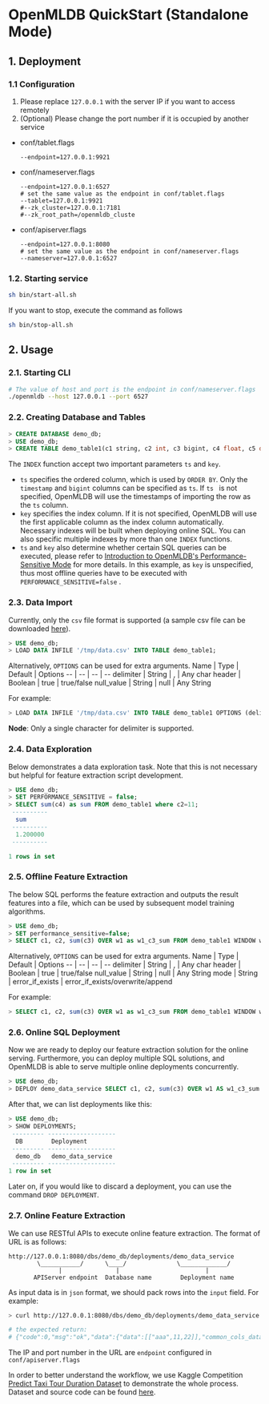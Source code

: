 # OpenMLDB QuickStart (Standalone Mode)

## 1. Deployment
### 1.1 Configuration
1. Please replace `127.0.0.1` with the server IP if you want to access remotely
2. (Optional) Please change the port number if it is occupied by another service

* conf/tablet.flags
   ```
   --endpoint=127.0.0.1:9921
   ```
* conf/nameserver.flags
   ```
   --endpoint=127.0.0.1:6527
   # set the same value as the endpoint in conf/tablet.flags
   --tablet=127.0.0.1:9921
   #--zk_cluster=127.0.0.1:7181
   #--zk_root_path=/openmldb_cluste
   ```
* conf/apiserver.flags
   ```
   --endpoint=127.0.0.1:8080
   # set the same value as the endpoint in conf/nameserver.flags
   --nameserver=127.0.0.1:6527
   ```
### 1.2. Starting service
```bash
sh bin/start-all.sh
```
If you want to stop, execute the command as follows 
```bash
sh bin/stop-all.sh
```
## 2. Usage
### 2.1. Starting CLI
```bash
# The value of host and port is the endpoint in conf/nameserver.flags
./openmldb --host 127.0.0.1 --port 6527
```
### 2.2. Creating Database and Tables
```sql
> CREATE DATABASE demo_db;
> USE demo_db;
> CREATE TABLE demo_table1(c1 string, c2 int, c3 bigint, c4 float, c5 double, c6 timestamp, c7 date, INDEX(ts=c6));
```
The `INDEX` function accept two important parameters `ts` and `key`. 

- `ts` specifies the ordered column, which is used by `ORDER BY`. Only the `timestamp` and `bigint` columns can be specified as `ts`. If `ts ` is not specified, OpenMLDB will use the timestamps of importing the row as the `ts` column.
- `key` specifies the index column. If it is not specified, OpenMLDB will use the first applicable column as the index column automatically. Necessary indexes will be built when deploying online SQL. You can also specific multiple indexes by more than one `INDEX` functions.
- `ts` and `key` also determine whether certain SQL queries can be executed, please refer to [Introduction to OpenMLDB's Performance-Sensitive Mode](performance_sensitive_mode.md) for more details. In this example, as `key` is unspecified, thus most offline queries have to be executed with `PERFORMANCE_SENSITIVE=false` .

### 2.3. Data Import
Currently, only the `csv` file format is supported (a sample csv file can be downloaded [here](../../demo/standalone/data/data.csv)).
```sql
> USE demo_db;
> LOAD DATA INFILE '/tmp/data.csv' INTO TABLE demo_table1;
```
Alternatively, `OPTIONS` can be used for extra arguments.
Name | Type |  Default | Options
-- | -- |  --  | --
delimiter | String | , | Any char
header | Boolean | true | true/false
null_value | String | null | Any String

For example:

```sql
> LOAD DATA INFILE '/tmp/data.csv' INTO TABLE demo_table1 OPTIONS (delimiter=',', header=false);
```
**Node**: Only a single character for delimiter is supported.

### 2.4. Data Exploration
Below demonstrates a data exploration task. Note that this is not necessary but helpful for feature extraction script development.
```sql
> USE demo_db;
> SET PERFORMANCE_SENSITIVE = false;
> SELECT sum(c4) as sum FROM demo_table1 where c2=11;
 ----------
  sum
 ----------
  1.200000
 ----------

1 rows in set
```

### 2.5. Offline Feature Extraction

The below SQL performs the feature extraction and outputs the result features into a file, which can be used by subsequent model training algorithms.

```sql
> USE demo_db;
> SET performance_sensitive=false;
> SELECT c1, c2, sum(c3) OVER w1 as w1_c3_sum FROM demo_table1 WINDOW w1 AS (PARTITION BY demo_table1.c1 ORDER BY demo_table1.c6 ROWS BETWEEN 2 PRECEDING AND CURRENT ROW) INTO OUTFILE '/tmp/feature.csv';
```
Alternatively, `OPTIONS` can be used for extra arguments. 
Name | Type |  Default | Options
-- | -- |  --  | --
delimiter | String | , | Any char
header | Boolean | true | true/false
null_value | String | null | Any String
mode | String | error_if_exists | error_if_exists/overwrite/append

For example:

```sql
> SELECT c1, c2, sum(c3) OVER w1 as w1_c3_sum FROM demo_table1 WINDOW w1 AS (PARTITION BY demo_table1.c1 ORDER BY demo_table1.c6 ROWS BETWEEN 2 PRECEDING AND CURRENT ROW) INTO OUTFILE '/tmp/feature.csv' OPTIONS (mode = 'overwrite', delimiter=',');
```
### 2.6. Online SQL Deployment

Now we are ready to deploy our feature extraction solution for the online serving. Furthermore, you can deploy multiple SQL solutions, and OpenMLDB is able to serve multiple online deployments concurrently.

```sql
> USE demo_db;
> DEPLOY demo_data_service SELECT c1, c2, sum(c3) OVER w1 AS w1_c3_sum FROM demo_table1 WINDOW w1 AS (PARTITION BY demo_table1.c1 ORDER BY demo_table1.c6 ROWS BETWEEN 2 PRECEDING AND CURRENT ROW);
```
After that, we can list deployments like this:
```sql
> USE demo_db;
> SHOW DEPLOYMENTS;
 --------- -------------------
  DB        Deployment
 --------- -------------------
  demo_db   demo_data_service
 --------- -------------------
1 row in set
```
Later on, if you would like to discard a deployment, you can use the command `DROP DEPLOYMENT`.

### 2.7. Online Feature Extraction

We can use RESTful APIs to execute online feature extraction. The format of URL is as follows:

```
http://127.0.0.1:8080/dbs/demo_db/deployments/demo_data_service
        \___________/      \____/              \_____________/
              |               |                        |
       APIServer endpoint  Database name        Deployment name
```
As input data is in `json` format, we should pack rows into the `input` field.  For example:

```bash
> curl http://127.0.0.1:8080/dbs/demo_db/deployments/demo_data_service -X POST -d'{"input": [["aaa", 11, 22, 1.2, 1.3, 1635247427000, "2021-05-20"]]}'

# the expected return:
# {"code":0,"msg":"ok","data":{"data":[["aaa",11,22]],"common_cols_data":[]}}
```
The IP and port number in the URL are `endpoint` configured in `conf/apiserver.flags`

In order to better understand the workflow, we use Kaggle Competition [Predict Taxi Tour Duration Dataset](https://github.com/4paradigm/OpenMLDB/tree/main/demo/predict-taxi-trip-duration-nb/script/data) to demonstrate the whole process. Dataset and source code can be found [here](https://github.com/4paradigm/OpenMLDB/tree/main/demo).
